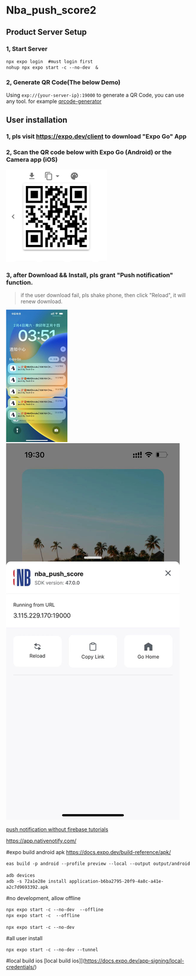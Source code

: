 # Nba_push_score2

## Product Server Setup
### 1, Start Server
```
npx expo login  #must login first
nohup npx expo start -c --no-dev  &
```
### 2, Generate QR Code(The below Demo)
Using `exp://{your-server-ip}:19000` to generate a QR Code, you can use any tool. for example [qrcode-generator](https://www.the-qrcode-generator.com/)

## User installation
### 1, pls visit https://expo.dev/client to download "Expo Go" App
### 2, Scan the QR code below with Expo Go (Android) or the Camera app (iOS)
![Download](./help3.png)

### 3, after Download && Install, pls grant "Push notification" function.


>if the user download fail, pls shake phone, then click "Reload", it will renew download.


![Push effection](./help2.png)
![Debug](./help1.jpeg)


[push notification without firebase tutorials](https://www.youtube.com/watch?v=IEiZy0pcMMA)


https://app.nativenotify.com/

#expo build android apk
https://docs.expo.dev/build-reference/apk/

```shell
eas build -p android --profile preview --local --output output/android

adb devices
adb -s 72a1e28e install application-b6ba2795-20f9-4a8c-a41e-a2c7d9693392.apk 
```

#no development, allow offline
```shell
npx expo start -c --no-dev  --offline 
npx expo start -c  --offline 

npx expo start -c --no-dev 
```

#all user install
```shell
npx expo start -c --no-dev --tunnel
```

#local build ios
[local build ios]](https://docs.expo.dev/app-signing/local-credentials/)